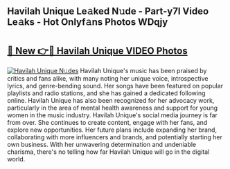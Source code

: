 ## Havilah Unique Le𝚊ked N𝚞de - Part-y7l Video Le𝚊ks - Hot Onlyf𝚊ns Photos WDqjy

# <h2><a href="http://ab42865.deff.icu/?id=Havilah+Unique">🔗 New 👉🔴 Havilah Unique VIDEO Photos</a></h2>

[![Havilah Unique N𝚞des](https://i.imgur.com/rIISA9y.gif)](http://ab42865.deff.icu/?id=Havilah+Unique)
Havilah Unique's music has been praised by critics and fans alike, with many noting her unique voice, introspective lyrics, and genre-bending sound. Her songs have been featured on popular playlists and radio stations, and she has gained a dedicated following online. Havilah Unique has also been recognized for her advocacy work, particularly in the area of mental health awareness and support for young women in the music industry. Havilah Unique's social media journey is far from over. She continues to create content, engage with her fans, and explore new opportunities. Her future plans include expanding her brand, collaborating with more influencers and brands, and potentially starting her own business. With her unwavering determination and undeniable charisma, there's no telling how far Havilah Unique will go in the digital world.
